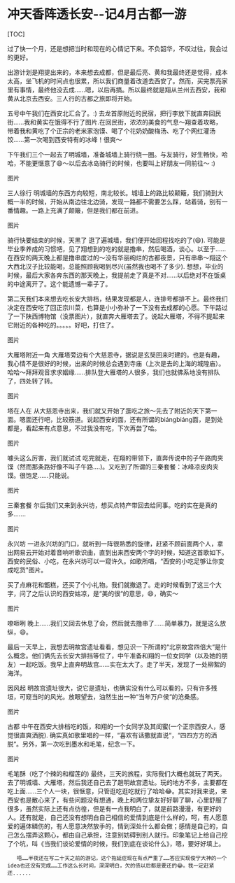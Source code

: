 # 冲天香阵透长安--记4月古都一游

[TOC]

过了快一个月，还是想把当时和现在的心情记下来。不负韶华，不叹过往，我会过的更好。

出游计划是翔提出来的，本来想去成都，但是最后亮、黄和我最终还是觉得，成本太高，坐飞机的时间点也很累，所以我们商量着改道去西安了。然而，买完票亮家里有事情，最终他没去成……嗯，以后再搞。所以最终就是翔从兰州去西安，我和黄从北京去西安。三人行的古都之旅即将开始。

五号中午我们在西安北汇合了。:) 去龙首原附近的民宿，把行李放下就直奔回民街……我和黄实在饿得不行了图片.在回民街，浓浓的美食的气息～翔查着攻略，带着我和黄吃了个正宗的老米家泡馍、喝了个花奶奶酸梅汤、吃了个网红灌汤饺……第一次喝到西安特有的冰峰！很爽～

下午我们三个一起去了明城墙，准备城墙上骑行绕一圈。与友骑行，好生畅快，哈哈，不能更惬意了😄～以后去冰岛骑行的时候，也要叫上好朋友一同前往～ :) 



图片

三人徐行
      明城墙的东西方向较短，南北较长。城墙上的路比较颠簸，我们骑到大概一半的时候，开始从南边往北边骑，发现一路都不需要怎么踩，站着骑，别有一番情趣。一路上充满了颠簸，但是我们都在前进。

图片

骑行快要结束的时候，天黑了
逛了遍城墙，我们便开始回程找吃的了(😄). 可能是毕业季养成的习惯吧，见了翔想到的吃的就是撸串，然后喝酒，谈心。以至于……在西安的两天晚上都是撸串度过的～没有华丽绚烂的古都夜景，只有串串～翔这个大西北汉子比较能喝，总能照顾我喝到尽兴(虽然我也喝不了多少). 想想，毕业的时候，最后大家各奔东西的那天晚上，我提前走了真是不对......以后绝对不在饭桌的中途离开了。这个能遗憾一辈子了。

第二天我们本来想去吃长安大排档，结果发现都是人，连排号都排不上。最终我们决定在西安吃了回正宗川菜，也算是小小弥补了一下没有去成都的心愿。下午路过了一下陕西博物馆（没票图片），就直奔大雁塔去了。说起大雁塔，不得不提起来它附近的各种吃的。。。。。好吧，打住了。



图片

大雁塔附近一角
大雁塔旁边有个大慈恩寺，据说是玄奘回来时建的。也是有趣，我心情不是很好的时候，出来的时候总会遇到寺庙（上次是去的上海的城隍庙）。哈哈～拜拜观音求求姻缘……排队登大雁塔的人很多，我们也就佛系地没有排队了，四处转了转。

图片

塔在人在
从大慈恩寺出来，我们就又开始了逛吃之旅～先去了附近的天下第一面。嗯面还行吧，比较筋道。说起西安的面，还有所谓的biángbiáng面，是到处都是，看起来有点意思，不过我没有吃，下次再尝了哈。

图片

噱头这么厉害，我们就试试
吃完就走，在翔的带领下，直奔传说中的子午路肉夹馍（然而那条路好像不叫子午路....)。又吃到了所谓的三秦套餐：冰峰凉皮肉夹馍。很饱足……只能说。

图片

三秦套餐
尔后我们又来到永兴坊，想买点特产带回去给同事。吃的实在是真的多.......

图片

永兴坊
一进永兴坊的门口，就听到一阵很熟悉的旋律，赶紧不顾前面两个人，拿出网易云开始对着音响听歌识曲，直到出来西安两个字的时候，知道这首歌如下。西安的民俗、小吃，在永兴坊可以一窥许久。如歌所唱，“西安的小吃足够让你变成吃货"图片。


买了点麻花和甑糕，还买了个小礼物。我们就撤退了。走的时候看到了这三个大字，问了之后认识的西安姑凉，是“美的很“的意思，😄，确实～

图片

嘹咂咧
晚上……我们又回去休息了会，然后就去撸串了……简单暴力，就是这么放纵，😄。

最后一天早上，我想去明故宫遗址看看，想见识一下所谓的“北京故宫四倍大“是什么概念。他们俩先去长安大排挡等位了，中午准备和翔的一位女同学（以及她的朋友）一起吃饭。我早上直奔明故宫……实在太大了。走了半天，发现了一处柳絮的海洋。


因风起
明故宫遗址很大，说它是遗址，也确实没有什么可以看的，只有许多残垣，可窥当时的风光。放眼望去，油然生出一种“当年万户侯“的沧桑感。

图片

古都
中午在西安大排档吃的饭，和翔的一个女同学及其闺蜜(一个正宗西安人，感觉很直爽洒脱). 确实真如歌里唱的一样，“喜欢有话撒就直说“，“四四方方的洒脱“。另外，第一次吃到墨水和毛笔，纪念一下。

图片

毛笔酥（吃了个辣的和榴莲的)
最终，三天的旅程，实际我们大概也就玩了两天。去了明城墙、大雁塔，然后我还自己去了趟明故宫遗址。玩的地方不多，主要都在吃上面......三个人一块，很惬意，只管逛吃逛吃就行了哈哈😂。其实对我来说，来西安也是散心来了，有些问题没有想通，晚上和两位挚友好好聊了聊，心里舒服了很多，虽然实际上还有点彷徨，但是有一点我明白了，就是前路漫漫，有更好的人。还有就是，自己还没有想明白自己相信的爱情到底是什么样的，呵，有人愿意爱的遍体鳞伤的，有人愿意决然放手的，情到深处什么都会做；感情是自己的，自己怎么摆弄这颗心，都由自己承担，注意别妨碍到别人就行。印象笔记上给自己挖了个坑，叫《当我们谈论爱情的时候，我们到底在谈论什么》，嗯，要好好填上。

       唔……半夜还在写二十天之前的游记，这个拖延症现在有点严重了……答应实现俊宁大神的一个idea也还没有完成……工作这么长时间，深深明白，欠的债以后都是要还的😂。我一定赶紧还......
